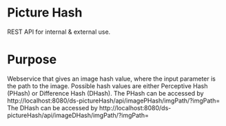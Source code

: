 # Picture Hash

REST API for internal & external use.

# Purpose

Webservice that gives an image hash value, where the input parameter is the path to the image. Possible hash values are 
either Perceptive Hash (PHash) or Difference Hash (DHash). 
The PHash can be accessed by 
http://localhost:8080/ds-pictureHash/api/imagePHash/imgPath/?imgPath=<filepath> 
The DHash can be accessed by 
http://localhost:8080/ds-pictureHash/api/imageDHash/imgPath/?imgPath=<filepath> 




